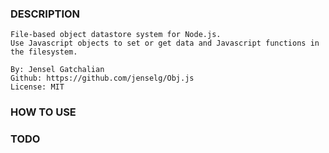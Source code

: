 ### DESCRIPTION

    File-based object datastore system for Node.js.
    Use Javascript objects to set or get data and Javascript functions in the filesystem.

    By: Jensel Gatchalian
    Github: https://github.com/jenselg/Obj.js
    License: MIT

### HOW TO USE

### TODO
